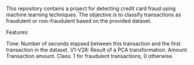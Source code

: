 This repository contains a project for detecting credit card fraud using machine learning techniques. The objective is to classify transactions as fraudulent or non-fraudulent based on the provided dataset.

Features:

Time: Number of seconds elapsed between this transaction and the first transaction in the dataset.
V1-V28: Result of a PCA transformation.
Amount: Transaction amount.
Class: 1 for fraudulent transactions, 0 otherwise.



